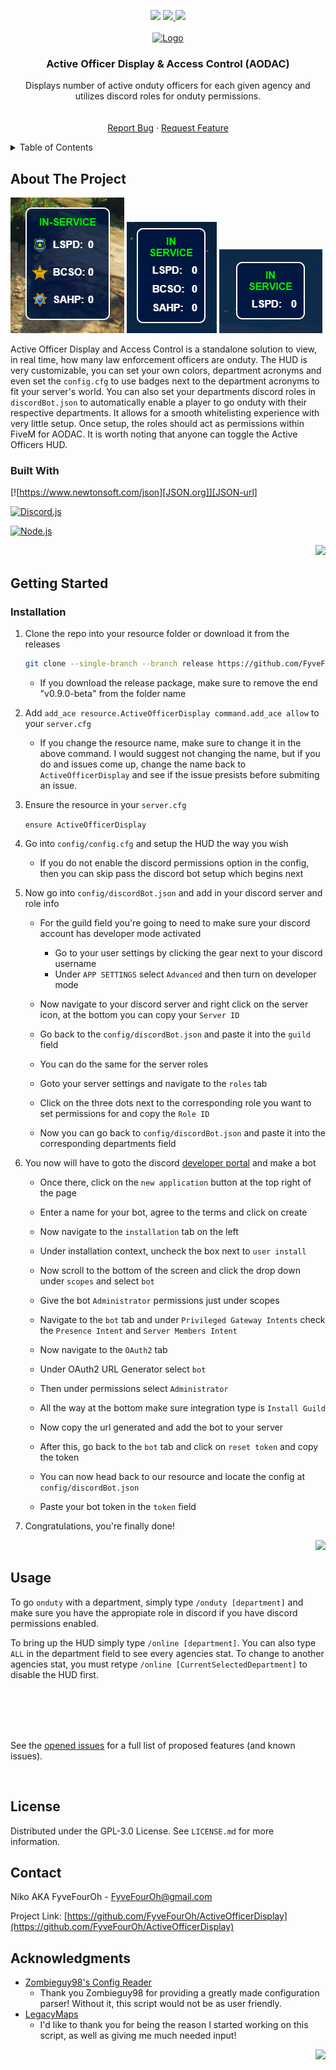 <!-- Improved compatibility of back to top link: See: https://github.com/othneildrew/Best-README-Template/pull/73 -->
<a id="readme-top"></a>
<!--
*** Thanks for checking out the Best-README-Template. If you have a suggestion
*** that would make this better, please fork the repo and create a pull request
*** or simply open an issue with the tag "enhancement".
*** Don't forget to give the project a star!
*** Thanks again! Now go create something AMAZING! :D
-->



<!-- PROJECT SHIELDS -->
<!--
*** I'm using markdown "reference style" links for readability.
*** Reference links are enclosed in brackets [ ] instead of parentheses ( ).
*** See the bottom of this document for the declaration of the reference variables
*** for contributors-url, forks-url, etc. This is an optional, concise syntax you may use.
*** https://www.markdownguide.org/basic-syntax/#reference-style-links
-->
<!--[![Contributors][contributors-shield]][contributors-url]
[![Forks][forks-shield]][forks-url]-->
<div align="center">
  <!--[![Stargazers][stars-shield]][stars-url]
  [![Issues][issues-shield]][issues-url]
  [![GPL-3.0 License][license-shield]][license-url]
  -->
  <a href="https://github.com/FyveFourOh/ActiveOfficerDisplay/stargazers"><img src="https://img.shields.io/github/stars/FyveFourOh/ActiveOfficerDisplay.svg?style=for-the-badge"></a>
  <a href="https://github.com/FyveFourOh/ActiveOfficerDisplay/issues"><img src="https://img.shields.io/github/issues/FyveFourOh/ActiveOfficerDisplay.svg?style=for-the-badge"</a>
  <a href="https://github.com/FyveFourOh/ActiveOfficerDisplay/blob/main/LICENSE"><img src="https://img.shields.io/github/license/FyveFourOh/ActiveOfficerDisplay?style=for-the-badge&labelColor=grey&color=orange&cacheSeconds=3600&link=https%3A%2F%2Fgithub.com%2FFyveFourOh%2FActiveOfficerDisplay%2Fblob%2Fmain%2FLICENSE"></a>
</div>



<!-- PROJECT LOGO -->
<br />
<div align="center">
  <a href="https://github.com/FyveFourOh/ActiveOfficerDisplay">
    <img src="https://i.imgur.com/BIWIpU5.png" alt="Logo" width="300" height="254">
  </a>

<h3 align="center">Active Officer Display & Access Control (AODAC)</h3>

  <p align="center">
    Displays number of active onduty officers for each given agency and utilizes discord roles for onduty permissions.
    <br />
    <br />
    <br />
    <!--<a href="https://github.com/FyveFourOh/ActiveOfficerDisplay">View Demo</a>-->
    <a href="https://github.com/FyveFourOh/ActiveOfficerDisplay/issues/new?assignees=FyveFourOh&labels=bug&projects=&template=bug_report.md&title=%5BBUG%5D+-+%3CThing+Does+or+Doesn%27t+do+This%3E">Report Bug</a>
    ·
    <a href="https://github.com/FyveFourOh/ActiveOfficerDisplay/issues/new?assignees=FyveFourOh&labels=enhancement&projects=&template=feature_request.md&title=%5BSUGGESTION%5D">Request Feature</a>
  </p>
</div>



<!-- TABLE OF CONTENTS -->
<details>
  <summary>Table of Contents</summary>
  <ol>
    <li>
      <a href="#about-the-project">About The Project</a>
      <ul>
        <li><a href="#built-with">Built With</a></li>
      </ul>
    </li>
    <li>
      <a href="#getting-started">Getting Started</a>
      <ul>
        <li><a href="#installation">Installation</a></li>
      </ul>
    </li>
    <li><a href="#usage">Usage</a></li>
    <li><a href="#license">License</a></li>
    <li><a href="#contact">Contact</a></li>
    <!--<li><a href="#acknowledgments">Acknowledgments</a></li>-->
  </ol>
</details>



<!-- ABOUT THE PROJECT -->
## About The Project

![ActiveOfficerDisplay][all-online-badges]
![ActiveOfficerDisplay][all-online]
![ActiveOfficerDisplay][lspd-online]

 Active Officer Display and Access Control is a standalone solution to view, in real time, how many law enforcement officers are onduty. The HUD is very customizable, you can set your own colors, department acronyms and even set the `config.cfg` to use badges next to the department acronyms to fit your server's world. You can also set your departments discord roles in `discordBot.json` to automatically enable a player to go onduty with their respective departments. It allows for a smooth whitelisting experience with very little setup. Once setup, the roles should act as permissions within FiveM for AODAC. It is worth noting that anyone can toggle the Active Officers HUD.

<!--<p align="right">
  <a href="#readme-top">
    <img src="https://img.shields.io/badge/BACK%20TO%20TOP--NavyBlue?style=for-the-badge&logoSize=auto&labelColor=rgb(0%2C%2017%2C%2048)&color=green&cacheSeconds=3600">
  </a>
</p>-->


### Built With
[![https://www.newtonsoft.com/json][JSON.org]][JSON-url]

[![Discord.js][Discord.js.org]][Discord.js-url]

[![Node.js][Node.js.org]][Node.js-url]

<p align="right">
  <a href="#readme-top">
    <img src="https://img.shields.io/badge/BACK%20TO%20TOP--NavyBlue?style=for-the-badge&logoSize=auto&labelColor=rgb(0%2C%2017%2C%2048)&color=green&cacheSeconds=3600">
  </a>
</p>



<!-- GETTING STARTED -->
## Getting Started


### Installation

1. Clone the repo into your resource folder or download it from the releases
   ```sh
   git clone --single-branch --branch release https://github.com/FyveFourOh/ActiveOfficerDisplay.git
   ```
   - If you download the release package, make sure to remove the end "v0.9.0-beta" from the folder name 
2. Add `add_ace resource.ActiveOfficerDisplay command.add_ace allow` to your `server.cfg`
   
   - If you change the resource name, make sure to change it in the above command. I would
  suggest not changing the name, but if you do and issues come up, change the name back to
  `ActiveOfficerDisplay` and see if the issue presists before submiting an issue.
   
3. Ensure the resource in your `server.cfg`

   `ensure ActiveOfficerDisplay`
   
4. Go into `config/config.cfg` and setup the HUD the way you wish 
   - If you do not enable the discord permissions option in the config, then you
     can skip pass the discord bot setup which begins next

5. Now go into `config/discordBot.json` and add in your discord server and role info

     - For the guild field you're going to need to make sure your discord account has developer mode activated
       - Go to your user settings by clicking the gear next to your discord username
       - Under `APP SETTINGS` select `Advanced` and then turn on developer mode
     - Now navigate to your discord server and right click on the server icon, at the bottom you can copy your `Server ID`
     - Go back to the `config/discordBot.json` and paste it into the `guild` field

     - You can do the same for the server roles
     - Goto your server settings and navigate to the `roles` tab
     - Click on the three dots next to the corresponding role you want to set permissions for and copy the `Role ID`
     - Now you can go back to `config/discordBot.json` and paste it into the corresponding departments field

6. You now will have to goto the discord [developer portal](https://discord.com/developers/applications) and make a bot

     - Once there, click on the `new application` button at the top right of the page
     - Enter a name for your bot, agree to the terms and click on create
     
     - Now navigate to the `installation` tab on the left
     - Under installation context, uncheck the box next to `user install`
     - Now scroll to the bottom of the screen and click the drop down under `scopes` and select `bot`
     - Give the bot `Administrator` permissions just under scopes
     
     - Navigate to the `bot` tab and under `Privileged Gateway Intents` check the `Presence Intent` and `Server Members Intent`

     - Now navigate to the `OAuth2` tab
     - Under OAuth2 URL Generator select `bot`
     - Then under permissions select `Administrator`
     - All the way at the bottom make sure integration type is `Install Guild`
     - Now copy the url generated and add the bot to your server
  
     - After this, go back to the `bot` tab and click on `reset token` and copy the token
     - You can now head back to our resource and locate the config at `config/discordBot.json`
     - Paste your bot token in the `token` field
  
7. Congratulations, you're finally done!
  

<p align="right">
  <a href="#readme-top">
    <img src="https://img.shields.io/badge/BACK%20TO%20TOP--NavyBlue?style=for-the-badge&logoSize=auto&labelColor=rgb(0%2C%2017%2C%2048)&color=green&cacheSeconds=3600">
  </a>
</p>



<!-- USAGE EXAMPLES -->
## Usage

To go `onduty` with a department, simply type `/onduty [department]` and make sure you have the appropiate role in 
discord if you have discord permissions enabled.

To bring up the HUD simply type `/online [department]`. You can also type `ALL` in the department field to see 
every agencies stat. To change to another agencies stat, you must retype `/online [CurrentSelectedDepartment]` to
disable the HUD first.

<!--Additional screenshots, code examples and demos work well in this space. You may also link to more resources.-->

<!--_For more examples, please refer to the [Documentation](https://example.com)_-->

<!--<p align="right">
  <a href="#readme-top">
    <img src="https://img.shields.io/badge/BACK%20TO%20TOP--NavyBlue?style=for-the-badge&logoSize=auto&labelColor=rgb(0%2C%2017%2C%2048)&color=green&cacheSeconds=3600">
  </a>
</p>
-->

<br />
<br />
<br />



<br />

See the [opened issues](https://github.com/FyveFourOh/ActiveOfficerDisplay/issues) for a full list of proposed features (and known issues).

<br />
<!--<p align="right">(<a href="#readme-top">back to top</a>)</p>-->

<!--<p align="right">(<a href="#readme-top">back to top</a>)</p>-->

<!--### Top contributors:

<a href="https://github.com/FyveFourOh/ActiveOfficerDisplay/graphs/contributors">
  <img src="https://contrib.rocks/image?repo=FyveFourOh/ActiveOfficerDisplay" alt="contrib.rocks image" />
</a>
-->


<!-- LICENSE -->
## License

Distributed under the GPL-3.0 License. See `LICENSE.md` for more information.

<!--<p align="right">
  <a href="#readme-top">
    <img src="https://img.shields.io/badge/BACK%20TO%20TOP--NavyBlue?style=for-the-badge&logoSize=auto&labelColor=rgb(0%2C%2017%2C%2048)&color=green&cacheSeconds=3600">
  </a>
</p>
-->


<!-- CONTACT -->
## Contact

Niko AKA FyveFourOh - FyveFourOh@gmail.com

Project Link: [https://github.com/FyveFourOh/ActiveOfficerDisplay](https://github.com/FyveFourOh/ActiveOfficerDisplay)

<!--<p align="right">
  <a href="#readme-top">
    <img src="https://img.shields.io/badge/BACK%20TO%20TOP--NavyBlue?style=for-the-badge&logoSize=auto&labelColor=rgb(0%2C%2017%2C%2048)&color=green&cacheSeconds=3600">
  </a>
</p>
-->


<!-- ACKNOWLEDGMENTS -->
## Acknowledgments

* [Zombieguy98's Config Reader](https://github.com/zombieguy98/fivem-config-reader)
  - Thank you Zombieguy98 for providing a greatly made configuration parser! Without it, this script would not be as user friendly.
* [LegacyMaps](https://forum.cfx.re/u/legacysmaps/summary)
  - I'd like to thank you for being the reason I started working on this script, as well as giving me much needed input!

<p align="right">
  <a href="#readme-top">
    <img src="https://img.shields.io/badge/BACK%20TO%20TOP--NavyBlue?style=for-the-badge&logoSize=auto&labelColor=rgb(0%2C%2017%2C%2048)&color=green&cacheSeconds=3600">
  </a>
</p>



<!-- MARKDOWN LINKS & IMAGES -->
<!-- https://www.markdownguide.org/basic-syntax/#reference-style-links -->
[contributors-shield]: https://img.shields.io/github/contributors/FyveFourOh/ActiveOfficerDisplay.svg?style=for-the-badge
[contributors-url]: https://github.com/FyveFourOh/ActiveOfficerDisplay/graphs/contributors
[forks-shield]: https://img.shields.io/github/forks/FyveFourOh/ActiveOfficerDisplay.svg?style=for-the-badge
[forks-url]: https://github.com/FyveFourOh/ActiveOfficerDisplay/network/members
[stars-shield]: https://img.shields.io/github/stars/FyveFourOh/ActiveOfficerDisplay.svg?style=for-the-badge
[stars-url]: https://github.com/FyveFourOh/ActiveOfficerDisplay/stargazers
[issues-shield]: https://img.shields.io/github/issues/FyveFourOh/ActiveOfficerDisplay.svg?style=for-the-badge
[issues-url]: https://github.com/FyveFourOh/ActiveOfficerDisplay/issues
[license-shield]: https://img.shields.io/github/license/FyveFourOh/ActiveOfficerDisplay.svg?style=for-the-badge
[license-url]: https://github.com/FyveFourOh/ActiveOfficerDisplay/blob/main/LICENSE
[linkedin-shield]: https://img.shields.io/badge/-LinkedIn-black.svg?style=for-the-badge&logo=linkedin&colorB=555
[linkedin-url]: https://linkedin.com/in/linkedin_username
[lspd-online]: .github/ISSUE_TEMPLATE/Images/FiveM_b3095_GTAProcess_QtocLHFeqd.png
[all-online-badges]: .github/ISSUE_TEMPLATE/Images/FiveM_b3095_GTAProcess_B0zJoarohp.png
[all-online]: .github/ISSUE_TEMPLATE/Images/FiveM_b3095_GTAProcess_0jIvKS8VvJ.png
[BackToTop]: https://img.shields.io/badge/BACK%20TO%20TOP--NavyBlue?style=for-the-badge&logoSize=auto&labelColor=rgb(0%2C%2017%2C%2048)&color=green&cacheSeconds=3600
[BackToTop-URL]: #readme-top
[JSON.org]: https://img.shields.io/badge/Json.NET-brightgreen?style=for-the-badge&logo=JSON&logoColor=white&logoSize=auto&labelColor=000000&color=000000&cacheSeconds=3600&link=https%3A%2F%2Fwww.newtonsoft.com%2Fjson
[JSON-url]: https://www.newtonsoft.com/json
[Node.js.org]: https://img.shields.io/badge/Node.js-brightgreen?style=for-the-badge&logo=nodedotjs&logoColor=white&logoSize=auto&labelColor=2f8024&color=2f8024&cacheSeconds=3600&link=https%3A%2F%2Fnodejs.org%2Fen
[Node.js-url]: https://nodejs.org/en
[Discord.js.org]: https://img.shields.io/badge/Discord.js-blue?style=for-the-badge&logo=javascript&logoColor=white&logoSize=auto&labelColor=4e61ff&color=4e61ff&cacheSeconds=3600&link=https%3A%2F%2Fdiscord.js.org%2F
[Discord.js-url]: https://discord.js.org/
